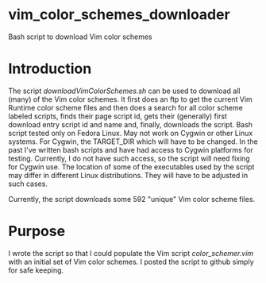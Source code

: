 # vim_color_schemes_downloader

Bash script to download Vim color schemes

# Introduction

The script *downloadVimColorSchemes.sh* can be used to 
download all (many) of the Vim color schemes.
It first does an ftp to get the current Vim Runtime color scheme
files and then does a search for all color scheme labeled
scripts, finds their page script id, gets their (generally) 
first download entry script id and name and, finally, downloads
the script.
Bash script tested only on Fedora Linux.
May not work on Cygwin or other Linux systems.
For Cygwin, the TARGET_DIR which will have to be changed.
In the past I've written bash scripts and have had access to
Cygwin platforms for testing. Currently, I do not have such
access, so the script will need fixing for Cygwin use.
The location of some of the executables used by the script may
differ in different Linux distributions. They will have to be
adjusted in such cases.

Currently, the script downloads some 592 "unique" Vim color scheme files.

# Purpose

I wrote the script so that I could populate the Vim script
*color_schemer.vim* with an initial set of Vim color schemes.
I posted the script to github simply for safe keeping.
